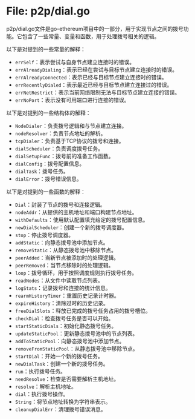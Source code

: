 # File: p2p/dial.go

p2p/dial.go文件是go-ethereum项目中的一部分，用于实现节点之间的拨号功能。它包含了一些常量、变量和函数，用于处理拨号相关的逻辑。

以下是对提到的一些常量的解释：

- `errSelf`：表示尝试与自身节点建立连接时的错误。
- `errAlreadyDialing`：表示已经在尝试与目标节点建立连接时的错误。
- `errAlreadyConnected`：表示已经与目标节点建立连接时的错误。
- `errRecentlyDialed`：表示最近已经与目标节点建立连接过的错误。
- `errNetRestrict`：表示当前网络限制无法与目标节点建立连接的错误。
- `errNoPort`：表示没有可用端口进行连接的错误。

以下是对提到的一些结构体的解释：

- `NodeDialer`：负责拨号逻辑和与节点建立连接。
- `nodeResolver`：负责节点地址的解析。
- `tcpDialer`：负责基于TCP协议的拨号和连接。
- `dialScheduler`：负责调度拨号任务。
- `dialSetupFunc`：拨号前的准备工作函数。
- `dialConfig`：拨号配置信息。
- `dialTask`：拨号任务。
- `dialError`：拨号错误信息。

以下是对提到的一些函数的解释：

- `Dial`：封装了节点的拨号和连接逻辑。
- `nodeAddr`：从提供的主机地址和端口构建节点地址。
- `withDefaults`：使用默认配置填充给定的拨号配置信息。
- `newDialScheduler`：创建一个新的拨号调度器。
- `stop`：停止拨号调度器。
- `addStatic`：向静态拨号池中添加节点。
- `removeStatic`：从静态拨号池中移除节点。
- `peerAdded`：当新节点被添加时的处理逻辑。
- `peerRemoved`：当节点移除时的处理逻辑。
- `loop`：拨号循环，用于按照调度规则执行拨号任务。
- `readNodes`：从文件中读取节点列表。
- `logStats`：记录拨号和连接的统计信息。
- `rearmHistoryTimer`：重置历史记录计时器。
- `expireHistory`：清除过时的历史记录。
- `freeDialSlots`：释放已完成的拨号任务占用的拨号槽位。
- `checkDial`：检查拨号任务是否可以开始。
- `startStaticDials`：初始化静态拨号任务。
- `updateStaticPool`：更新静态拨号池中的节点列表。
- `addToStaticPool`：向静态拨号池中添加节点。
- `removeFromStaticPool`：从静态拨号池中移除节点。
- `startDial`：开始一个新的拨号任务。
- `newDialTask`：创建一个新的拨号任务。
- `run`：执行拨号任务。
- `needResolve`：检查是否需要解析主机地址。
- `resolve`：解析主机地址。
- `dial`：执行拨号操作。
- `String`：将节点地址转换为字符串表示。
- `cleanupDialErr`：清理拨号错误消息。

